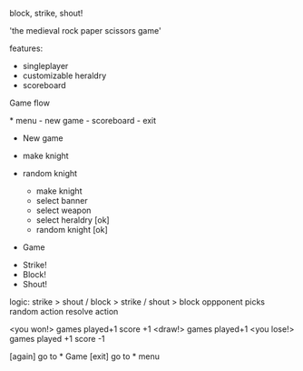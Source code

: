 block, strike, shout!

'the medieval rock paper scissors game'

features:
- singleplayer
- customizable heraldry
- scoreboard

Game flow

<Logo>
* menu
- new game
- scoreboard
- exit

* New game
- make knight
- random knight

  * make knight
   - select banner
   - select weapon
   - select heraldry
    [ok]
  * random knight
    [ok]  

* Game
- Strike!
- Block!
- Shout!

logic: strike > shout / block > strike / shout > block
oppponent picks random action
resolve action

<you won!>
games played+1
score +1
<draw!>
games played+1
<you lose!>
games played +1
score -1

[again] go to * Game
[exit] go to * menu
